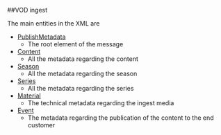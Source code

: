 ##VOD ingest

The main entities in the XML are

 - [PublishMetadata](publish.md)
    - The root element of the message
 - [Content](css.md)  
   - All the metadata regarding the content
 - [Season](css.md)
   - All the metadata regarding the season
 - [Series](css.md)
   - All the metadata regarding the series
 - [Material](material.md)
   - The technical metadata regarding the ingest media
 - [Event](event.md)
   - The metadata regarding the publication of the content to the end customer